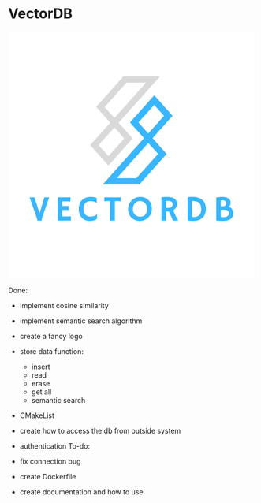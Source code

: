 # VectorDB

![](assets/logo.png)

Done:
- implement cosine similarity
- implement semantic search algorithm
- create a fancy logo
- store data function:
    - insert
    - read
    - erase
    - get all
    - semantic search

- CMakeList
- create how to access the db from outside system
- authentication
To-do:
- fix connection bug
- create Dockerfile
- create documentation and how to use